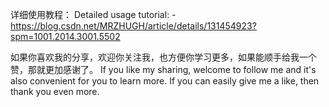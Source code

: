 详细使用教程：
Detailed usage tutorial:
-https://blog.csdn.net/MRZHUGH/article/details/131454923?spm=1001.2014.3001.5502

如果你喜欢我的分享，欢迎你关注我，也方便你学习更多，如果能顺手给我一个赞，那就更加感谢了。
If you like my sharing, welcome to follow me and it's also convenient for you to learn more. If you can easily give me a like, then thank you even more.